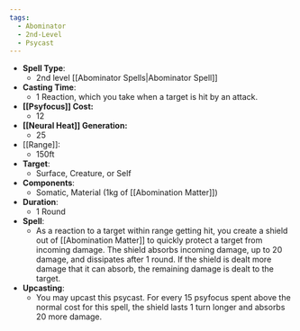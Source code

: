 ```yaml
---
tags:
  - Abominator
  - 2nd-Level
  - Psycast
---
```

- **Spell Type**:
	- 2nd level [[Abominator Spells|Abominator Spell]]
- **Casting Time**:
	- 1 Reaction, which you take when a target is hit by an attack.
- **[[Psyfocus]] Cost:**
	- 12
- **[[Neural Heat]] Generation:**
	- 25
- [[Range]]:
	- 150ft
- **Target**:
	- Surface, Creature, or Self
- **Components**:
	- Somatic, Material (1kg of [[Abomination Matter]])
- **Duration**:
	- 1 Round
- **Spell**:
	- As a reaction to a target within range getting hit, you create a shield out of [[Abomination Matter]] to quickly protect a target from incoming damage. The shield absorbs incoming damage, up to 20 damage, and dissipates after 1 round. If the shield is dealt more damage that it can absorb, the remaining damage is dealt to the target.
- **Upcasting**:
	- You may upcast this psycast. For every 15 psyfocus spent above the normal cost for this spell, the shield lasts 1 turn longer and absorbs 20 more damage.
